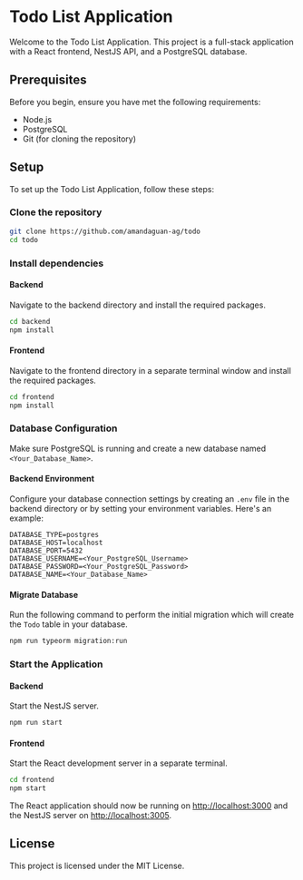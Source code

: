 # Todo List Application

Welcome to the Todo List Application. This project is a full-stack application with a React frontend, NestJS API, and a PostgreSQL database.

## Prerequisites

Before you begin, ensure you have met the following requirements:

- Node.js 
- PostgreSQL
- Git (for cloning the repository)

## Setup

To set up the Todo List Application, follow these steps:

### Clone the repository

```sh
git clone https://github.com/amandaguan-ag/todo
cd todo
```

### Install dependencies

#### Backend

Navigate to the backend directory and install the required packages.

```sh
cd backend
npm install
```

#### Frontend

Navigate to the frontend directory in a separate terminal window and install the required packages.

```sh
cd frontend
npm install
```

### Database Configuration

Make sure PostgreSQL is running and create a new database named `<Your_Database_Name>`.

#### Backend Environment

Configure your database connection settings by creating an `.env` file in the backend directory or by setting your environment variables. Here's an example:

```plaintext
DATABASE_TYPE=postgres
DATABASE_HOST=localhost
DATABASE_PORT=5432
DATABASE_USERNAME=<Your_PostgreSQL_Username>
DATABASE_PASSWORD=<Your_PostgreSQL_Password>
DATABASE_NAME=<Your_Database_Name>
```

#### Migrate Database

Run the following command to perform the initial migration which will create the `Todo` table in your database.

```sh
npm run typeorm migration:run
```

### Start the Application

#### Backend

Start the NestJS server.

```sh
npm run start
```

#### Frontend

Start the React development server in a separate terminal.

```sh
cd frontend
npm start
```

The React application should now be running on [http://localhost:3000](http://localhost:3000) and the NestJS server on [http://localhost:3005](http://localhost:3005).

## License

This project is licensed under the MIT License.
